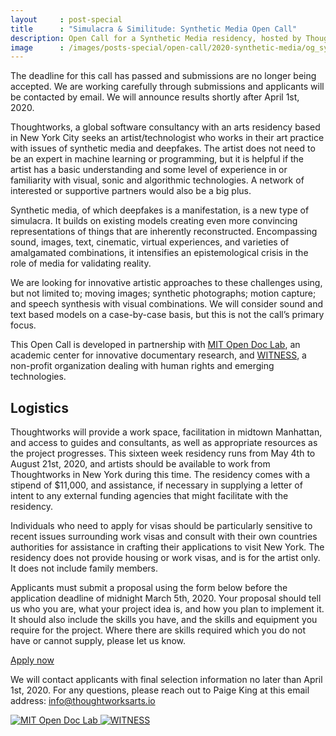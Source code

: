 ```yaml
---
layout     : post-special
title	   : "Simulacra & Similitude: Synthetic Media Open Call"
description: Open Call for a Synthetic Media residency, hosted by Thoughtworks Arts in New York City
image      : /images/posts-special/open-call/2020-synthetic-media/og_synthetic.jpg
---
```

<p class="notice">The deadline for this call has passed and submissions are no longer being accepted. We are working carefully through submissions and applicants will be contacted by email. We will announce results shortly after April 1st, 2020.</p>

Thoughtworks, a global software consultancy with an arts residency based in New York City seeks an artist/technologist who works in their art practice with issues of synthetic media and deepfakes. The artist does not need to be an expert in machine learning or programming, but it is helpful if the artist has a basic understanding and some level of experience in or familiarity with visual, sonic and algorithmic technologies. A network of interested or supportive partners would also be a big plus.

Synthetic media, of which deepfakes is a manifestation, is a new type of simulacra. It builds on existing models creating even more convincing representations of things that are inherently reconstructed. Encompassing sound, images, text, cinematic, virtual experiences, and varieties of amalgamated combinations, it intensifies an epistemological crisis in the role of media for validating reality.

We are looking for innovative artistic approaches to these challenges using, but not limited to; moving images; synthetic photographs; motion capture; and speech synthesis with visual combinations. We will consider sound and text based models on a case-by-case basis, but this is not the call’s primary focus.

This Open Call is developed in partnership with [MIT Open Doc Lab](http://opendoclab.mit.edu/), an academic center for innovative documentary research, and [WITNESS](https://www.witness.org/), a non-profit organization dealing with human rights and emerging technologies.

## Logistics
Thoughtworks will provide a work space, facilitation in midtown Manhattan, and access to guides and consultants, as well as appropriate resources as the project progresses. This sixteen week residency runs from May 4th to August 21st, 2020, and artists should be available to work from Thoughtworks in New York during this time. The residency comes with a stipend of $11,000, and assistance, if necessary in supplying a letter of intent to any external funding agencies that might facilitate with the residency.

Individuals who need to apply for visas should be particularly sensitive to recent issues surrounding work visas and consult with their own countries authorities for assistance in crafting their applications to visit New York. The residency does not provide housing or work visas, and is for the artist only. It does not include family members.

Applicants must submit a proposal using the form below before the application deadline of midnight March 5th, 2020. Your proposal should tell us who you are, what your project idea is, and how you plan to implement it. It should also include the skills you have, and the skills and equipment you require for the project. Where there are skills required which you do not have or cannot supply, please let us know.

<a href="https://forms.gle/svLBxCtYnfSn4fiH9" class="attention">Apply now</a>

We will contact applicants with final selection information no later than April 1st, 2020. For any questions, please reach out to Paige King at this email address: [info@thoughtworksarts.io](mailto:info@thoughtworksarts.io)

<a href="http://opendoclab.mit.edu/">
	<img src="/images/logos/mit-open-doc-lab.png" alt="MIT Open Doc Lab" class="small" />
</a>

<a href="https://www.witness.org/">
	<img src="/images/logos/witness.png" alt="WITNESS" class="small" />
</a>